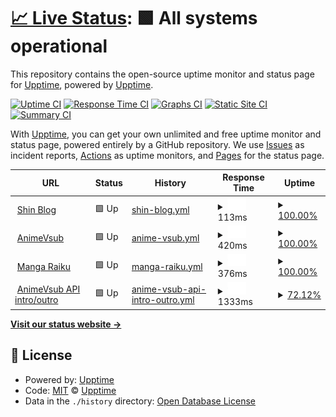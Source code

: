 # [📈 Live Status](https://upptime.github.io/upptime): <!--live status--> **🟩 All systems operational**

This repository contains the open-source uptime monitor and status page for [Upptime](https://upptime.js.org), powered by [Upptime](https://github.com/upptime/upptime).

[![Uptime CI](https://github.com/upptime/upptime/workflows/Uptime%20CI/badge.svg)](https://github.com/upptime/upptime/actions?query=workflow%3A%22Uptime+CI%22)
[![Response Time CI](https://github.com/upptime/upptime/workflows/Response%20Time%20CI/badge.svg)](https://github.com/upptime/upptime/actions?query=workflow%3A%22Response+Time+CI%22)
[![Graphs CI](https://github.com/upptime/upptime/workflows/Graphs%20CI/badge.svg)](https://github.com/upptime/upptime/actions?query=workflow%3A%22Graphs+CI%22)
[![Static Site CI](https://github.com/upptime/upptime/workflows/Static%20Site%20CI/badge.svg)](https://github.com/upptime/upptime/actions?query=workflow%3A%22Static+Site+CI%22)
[![Summary CI](https://github.com/upptime/upptime/workflows/Summary%20CI/badge.svg)](https://github.com/upptime/upptime/actions?query=workflow%3A%22Summary+CI%22)

With [Upptime](https://upptime.js.org), you can get your own unlimited and free uptime monitor and status page, powered entirely by a GitHub repository. We use [Issues](https://github.com/upptime/upptime/issues) as incident reports, [Actions](https://github.com/upptime/upptime/actions) as uptime monitors, and [Pages](https://upptime.github.io/upptime) for the status page.

<!--start: status pages-->
<!-- This summary is generated by Upptime (https://github.com/upptime/upptime) -->
<!-- Do not edit this manually, your changes will be overwritten -->
<!-- prettier-ignore -->
| URL | Status | History | Response Time | Uptime |
| --- | ------ | ------- | ------------- | ------ |
| <img alt="" src="https://icons.duckduckgo.com/ip3/shin.is-a.dev.ico" height="13"> [Shin Blog](https://shin.is-a.dev) | 🟩 Up | [shin-blog.yml](https://github.com/tachibana-shin/upptime/commits/HEAD/history/shin-blog.yml) | <details><summary><img alt="Response time graph" src="./graphs/shin-blog/response-time-week.png" height="20"> 113ms</summary><br><a href="https://upptime.github.io/upptime/history/shin-blog"><img alt="Response time 139" src="https://img.shields.io/endpoint?url=https%3A%2F%2Fraw.githubusercontent.com%2Ftachibana-shin%2Fupptime%2FHEAD%2Fapi%2Fshin-blog%2Fresponse-time.json"></a><br><a href="https://upptime.github.io/upptime/history/shin-blog"><img alt="24-hour response time 74" src="https://img.shields.io/endpoint?url=https%3A%2F%2Fraw.githubusercontent.com%2Ftachibana-shin%2Fupptime%2FHEAD%2Fapi%2Fshin-blog%2Fresponse-time-day.json"></a><br><a href="https://upptime.github.io/upptime/history/shin-blog"><img alt="7-day response time 113" src="https://img.shields.io/endpoint?url=https%3A%2F%2Fraw.githubusercontent.com%2Ftachibana-shin%2Fupptime%2FHEAD%2Fapi%2Fshin-blog%2Fresponse-time-week.json"></a><br><a href="https://upptime.github.io/upptime/history/shin-blog"><img alt="30-day response time 131" src="https://img.shields.io/endpoint?url=https%3A%2F%2Fraw.githubusercontent.com%2Ftachibana-shin%2Fupptime%2FHEAD%2Fapi%2Fshin-blog%2Fresponse-time-month.json"></a><br><a href="https://upptime.github.io/upptime/history/shin-blog"><img alt="1-year response time 139" src="https://img.shields.io/endpoint?url=https%3A%2F%2Fraw.githubusercontent.com%2Ftachibana-shin%2Fupptime%2FHEAD%2Fapi%2Fshin-blog%2Fresponse-time-year.json"></a></details> | <details><summary><a href="https://upptime.github.io/upptime/history/shin-blog">100.00%</a></summary><a href="https://upptime.github.io/upptime/history/shin-blog"><img alt="All-time uptime 99.94%" src="https://img.shields.io/endpoint?url=https%3A%2F%2Fraw.githubusercontent.com%2Ftachibana-shin%2Fupptime%2FHEAD%2Fapi%2Fshin-blog%2Fuptime.json"></a><br><a href="https://upptime.github.io/upptime/history/shin-blog"><img alt="24-hour uptime 100.00%" src="https://img.shields.io/endpoint?url=https%3A%2F%2Fraw.githubusercontent.com%2Ftachibana-shin%2Fupptime%2FHEAD%2Fapi%2Fshin-blog%2Fuptime-day.json"></a><br><a href="https://upptime.github.io/upptime/history/shin-blog"><img alt="7-day uptime 100.00%" src="https://img.shields.io/endpoint?url=https%3A%2F%2Fraw.githubusercontent.com%2Ftachibana-shin%2Fupptime%2FHEAD%2Fapi%2Fshin-blog%2Fuptime-week.json"></a><br><a href="https://upptime.github.io/upptime/history/shin-blog"><img alt="30-day uptime 100.00%" src="https://img.shields.io/endpoint?url=https%3A%2F%2Fraw.githubusercontent.com%2Ftachibana-shin%2Fupptime%2FHEAD%2Fapi%2Fshin-blog%2Fuptime-month.json"></a><br><a href="https://upptime.github.io/upptime/history/shin-blog"><img alt="1-year uptime 99.94%" src="https://img.shields.io/endpoint?url=https%3A%2F%2Fraw.githubusercontent.com%2Ftachibana-shin%2Fupptime%2FHEAD%2Fapi%2Fshin-blog%2Fuptime-year.json"></a></details>
| <img alt="" src="https://icons.duckduckgo.com/ip3/animevsub.eu.org.ico" height="13"> [AnimeVsub](https://animevsub.eu.org) | 🟩 Up | [anime-vsub.yml](https://github.com/tachibana-shin/upptime/commits/HEAD/history/anime-vsub.yml) | <details><summary><img alt="Response time graph" src="./graphs/anime-vsub/response-time-week.png" height="20"> 420ms</summary><br><a href="https://upptime.github.io/upptime/history/anime-vsub"><img alt="Response time 515" src="https://img.shields.io/endpoint?url=https%3A%2F%2Fraw.githubusercontent.com%2Ftachibana-shin%2Fupptime%2FHEAD%2Fapi%2Fanime-vsub%2Fresponse-time.json"></a><br><a href="https://upptime.github.io/upptime/history/anime-vsub"><img alt="24-hour response time 313" src="https://img.shields.io/endpoint?url=https%3A%2F%2Fraw.githubusercontent.com%2Ftachibana-shin%2Fupptime%2FHEAD%2Fapi%2Fanime-vsub%2Fresponse-time-day.json"></a><br><a href="https://upptime.github.io/upptime/history/anime-vsub"><img alt="7-day response time 420" src="https://img.shields.io/endpoint?url=https%3A%2F%2Fraw.githubusercontent.com%2Ftachibana-shin%2Fupptime%2FHEAD%2Fapi%2Fanime-vsub%2Fresponse-time-week.json"></a><br><a href="https://upptime.github.io/upptime/history/anime-vsub"><img alt="30-day response time 673" src="https://img.shields.io/endpoint?url=https%3A%2F%2Fraw.githubusercontent.com%2Ftachibana-shin%2Fupptime%2FHEAD%2Fapi%2Fanime-vsub%2Fresponse-time-month.json"></a><br><a href="https://upptime.github.io/upptime/history/anime-vsub"><img alt="1-year response time 515" src="https://img.shields.io/endpoint?url=https%3A%2F%2Fraw.githubusercontent.com%2Ftachibana-shin%2Fupptime%2FHEAD%2Fapi%2Fanime-vsub%2Fresponse-time-year.json"></a></details> | <details><summary><a href="https://upptime.github.io/upptime/history/anime-vsub">100.00%</a></summary><a href="https://upptime.github.io/upptime/history/anime-vsub"><img alt="All-time uptime 100.00%" src="https://img.shields.io/endpoint?url=https%3A%2F%2Fraw.githubusercontent.com%2Ftachibana-shin%2Fupptime%2FHEAD%2Fapi%2Fanime-vsub%2Fuptime.json"></a><br><a href="https://upptime.github.io/upptime/history/anime-vsub"><img alt="24-hour uptime 100.00%" src="https://img.shields.io/endpoint?url=https%3A%2F%2Fraw.githubusercontent.com%2Ftachibana-shin%2Fupptime%2FHEAD%2Fapi%2Fanime-vsub%2Fuptime-day.json"></a><br><a href="https://upptime.github.io/upptime/history/anime-vsub"><img alt="7-day uptime 100.00%" src="https://img.shields.io/endpoint?url=https%3A%2F%2Fraw.githubusercontent.com%2Ftachibana-shin%2Fupptime%2FHEAD%2Fapi%2Fanime-vsub%2Fuptime-week.json"></a><br><a href="https://upptime.github.io/upptime/history/anime-vsub"><img alt="30-day uptime 100.00%" src="https://img.shields.io/endpoint?url=https%3A%2F%2Fraw.githubusercontent.com%2Ftachibana-shin%2Fupptime%2FHEAD%2Fapi%2Fanime-vsub%2Fuptime-month.json"></a><br><a href="https://upptime.github.io/upptime/history/anime-vsub"><img alt="1-year uptime 100.00%" src="https://img.shields.io/endpoint?url=https%3A%2F%2Fraw.githubusercontent.com%2Ftachibana-shin%2Fupptime%2FHEAD%2Fapi%2Fanime-vsub%2Fuptime-year.json"></a></details>
| <img alt="" src="https://icons.duckduckgo.com/ip3/mangaraiku.eu.org.ico" height="13"> [Manga Raiku](https://mangaraiku.eu.org) | 🟩 Up | [manga-raiku.yml](https://github.com/tachibana-shin/upptime/commits/HEAD/history/manga-raiku.yml) | <details><summary><img alt="Response time graph" src="./graphs/manga-raiku/response-time-week.png" height="20"> 376ms</summary><br><a href="https://upptime.github.io/upptime/history/manga-raiku"><img alt="Response time 443" src="https://img.shields.io/endpoint?url=https%3A%2F%2Fraw.githubusercontent.com%2Ftachibana-shin%2Fupptime%2FHEAD%2Fapi%2Fmanga-raiku%2Fresponse-time.json"></a><br><a href="https://upptime.github.io/upptime/history/manga-raiku"><img alt="24-hour response time 333" src="https://img.shields.io/endpoint?url=https%3A%2F%2Fraw.githubusercontent.com%2Ftachibana-shin%2Fupptime%2FHEAD%2Fapi%2Fmanga-raiku%2Fresponse-time-day.json"></a><br><a href="https://upptime.github.io/upptime/history/manga-raiku"><img alt="7-day response time 376" src="https://img.shields.io/endpoint?url=https%3A%2F%2Fraw.githubusercontent.com%2Ftachibana-shin%2Fupptime%2FHEAD%2Fapi%2Fmanga-raiku%2Fresponse-time-week.json"></a><br><a href="https://upptime.github.io/upptime/history/manga-raiku"><img alt="30-day response time 550" src="https://img.shields.io/endpoint?url=https%3A%2F%2Fraw.githubusercontent.com%2Ftachibana-shin%2Fupptime%2FHEAD%2Fapi%2Fmanga-raiku%2Fresponse-time-month.json"></a><br><a href="https://upptime.github.io/upptime/history/manga-raiku"><img alt="1-year response time 443" src="https://img.shields.io/endpoint?url=https%3A%2F%2Fraw.githubusercontent.com%2Ftachibana-shin%2Fupptime%2FHEAD%2Fapi%2Fmanga-raiku%2Fresponse-time-year.json"></a></details> | <details><summary><a href="https://upptime.github.io/upptime/history/manga-raiku">100.00%</a></summary><a href="https://upptime.github.io/upptime/history/manga-raiku"><img alt="All-time uptime 100.00%" src="https://img.shields.io/endpoint?url=https%3A%2F%2Fraw.githubusercontent.com%2Ftachibana-shin%2Fupptime%2FHEAD%2Fapi%2Fmanga-raiku%2Fuptime.json"></a><br><a href="https://upptime.github.io/upptime/history/manga-raiku"><img alt="24-hour uptime 100.00%" src="https://img.shields.io/endpoint?url=https%3A%2F%2Fraw.githubusercontent.com%2Ftachibana-shin%2Fupptime%2FHEAD%2Fapi%2Fmanga-raiku%2Fuptime-day.json"></a><br><a href="https://upptime.github.io/upptime/history/manga-raiku"><img alt="7-day uptime 100.00%" src="https://img.shields.io/endpoint?url=https%3A%2F%2Fraw.githubusercontent.com%2Ftachibana-shin%2Fupptime%2FHEAD%2Fapi%2Fmanga-raiku%2Fuptime-week.json"></a><br><a href="https://upptime.github.io/upptime/history/manga-raiku"><img alt="30-day uptime 100.00%" src="https://img.shields.io/endpoint?url=https%3A%2F%2Fraw.githubusercontent.com%2Ftachibana-shin%2Fupptime%2FHEAD%2Fapi%2Fmanga-raiku%2Fuptime-month.json"></a><br><a href="https://upptime.github.io/upptime/history/manga-raiku"><img alt="1-year uptime 100.00%" src="https://img.shields.io/endpoint?url=https%3A%2F%2Fraw.githubusercontent.com%2Ftachibana-shin%2Fupptime%2FHEAD%2Fapi%2Fmanga-raiku%2Fuptime-year.json"></a></details>
| <img alt="" src="https://animevsub.eu.org/favicon.ico" height="13"> [AnimeVsub API intro/outro](https://opend-9animetv.animevsub.eu.org/list-episodes?name=Tonikaku+Kawaii) | 🟩 Up | [anime-vsub-api-intro-outro.yml](https://github.com/tachibana-shin/upptime/commits/HEAD/history/anime-vsub-api-intro-outro.yml) | <details><summary><img alt="Response time graph" src="./graphs/anime-vsub-api-intro-outro/response-time-week.png" height="20"> 1333ms</summary><br><a href="https://upptime.github.io/upptime/history/anime-vsub-api-intro-outro"><img alt="Response time 1291" src="https://img.shields.io/endpoint?url=https%3A%2F%2Fraw.githubusercontent.com%2Ftachibana-shin%2Fupptime%2FHEAD%2Fapi%2Fanime-vsub-api-intro-outro%2Fresponse-time.json"></a><br><a href="https://upptime.github.io/upptime/history/anime-vsub-api-intro-outro"><img alt="24-hour response time 1842" src="https://img.shields.io/endpoint?url=https%3A%2F%2Fraw.githubusercontent.com%2Ftachibana-shin%2Fupptime%2FHEAD%2Fapi%2Fanime-vsub-api-intro-outro%2Fresponse-time-day.json"></a><br><a href="https://upptime.github.io/upptime/history/anime-vsub-api-intro-outro"><img alt="7-day response time 1333" src="https://img.shields.io/endpoint?url=https%3A%2F%2Fraw.githubusercontent.com%2Ftachibana-shin%2Fupptime%2FHEAD%2Fapi%2Fanime-vsub-api-intro-outro%2Fresponse-time-week.json"></a><br><a href="https://upptime.github.io/upptime/history/anime-vsub-api-intro-outro"><img alt="30-day response time 1322" src="https://img.shields.io/endpoint?url=https%3A%2F%2Fraw.githubusercontent.com%2Ftachibana-shin%2Fupptime%2FHEAD%2Fapi%2Fanime-vsub-api-intro-outro%2Fresponse-time-month.json"></a><br><a href="https://upptime.github.io/upptime/history/anime-vsub-api-intro-outro"><img alt="1-year response time 1291" src="https://img.shields.io/endpoint?url=https%3A%2F%2Fraw.githubusercontent.com%2Ftachibana-shin%2Fupptime%2FHEAD%2Fapi%2Fanime-vsub-api-intro-outro%2Fresponse-time-year.json"></a></details> | <details><summary><a href="https://upptime.github.io/upptime/history/anime-vsub-api-intro-outro">72.12%</a></summary><a href="https://upptime.github.io/upptime/history/anime-vsub-api-intro-outro"><img alt="All-time uptime 97.20%" src="https://img.shields.io/endpoint?url=https%3A%2F%2Fraw.githubusercontent.com%2Ftachibana-shin%2Fupptime%2FHEAD%2Fapi%2Fanime-vsub-api-intro-outro%2Fuptime.json"></a><br><a href="https://upptime.github.io/upptime/history/anime-vsub-api-intro-outro"><img alt="24-hour uptime 0.01%" src="https://img.shields.io/endpoint?url=https%3A%2F%2Fraw.githubusercontent.com%2Ftachibana-shin%2Fupptime%2FHEAD%2Fapi%2Fanime-vsub-api-intro-outro%2Fuptime-day.json"></a><br><a href="https://upptime.github.io/upptime/history/anime-vsub-api-intro-outro"><img alt="7-day uptime 72.12%" src="https://img.shields.io/endpoint?url=https%3A%2F%2Fraw.githubusercontent.com%2Ftachibana-shin%2Fupptime%2FHEAD%2Fapi%2Fanime-vsub-api-intro-outro%2Fuptime-week.json"></a><br><a href="https://upptime.github.io/upptime/history/anime-vsub-api-intro-outro"><img alt="30-day uptime 93.58%" src="https://img.shields.io/endpoint?url=https%3A%2F%2Fraw.githubusercontent.com%2Ftachibana-shin%2Fupptime%2FHEAD%2Fapi%2Fanime-vsub-api-intro-outro%2Fuptime-month.json"></a><br><a href="https://upptime.github.io/upptime/history/anime-vsub-api-intro-outro"><img alt="1-year uptime 97.20%" src="https://img.shields.io/endpoint?url=https%3A%2F%2Fraw.githubusercontent.com%2Ftachibana-shin%2Fupptime%2FHEAD%2Fapi%2Fanime-vsub-api-intro-outro%2Fuptime-year.json"></a></details>

<!--end: status pages-->

[**Visit our status website →**](https://upptime.github.io/upptime)

## 📄 License

- Powered by: [Upptime](https://github.com/upptime/upptime)
- Code: [MIT](./LICENSE) © [Upptime](https://upptime.js.org)
- Data in the `./history` directory: [Open Database License](https://opendatacommons.org/licenses/odbl/1-0/)
